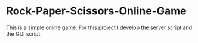 # Rock-Paper-Scissors-Online-Game
This is a simple online game.
For this project I develop the server script and the GUI script.
